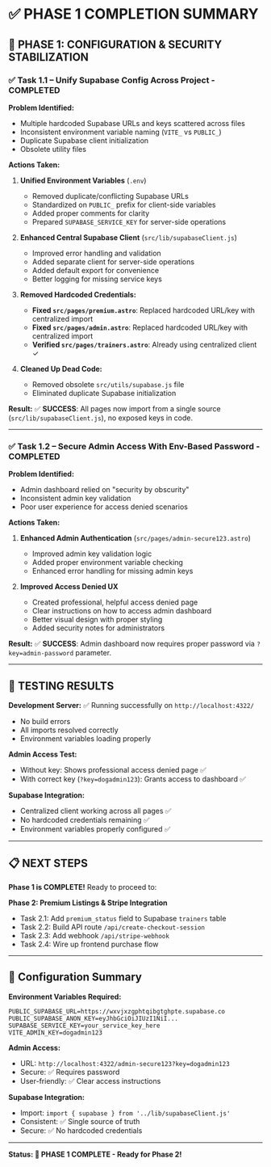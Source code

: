 # ✅ PHASE 1 COMPLETION SUMMARY

## 🎯 PHASE 1: CONFIGURATION & SECURITY STABILIZATION

### ✅ **Task 1.1 – Unify Supabase Config Across Project** - COMPLETED

**Problem Identified:**
- Multiple hardcoded Supabase URLs and keys scattered across files
- Inconsistent environment variable naming (`VITE_` vs `PUBLIC_`)
- Duplicate Supabase client initialization
- Obsolete utility files

**Actions Taken:**

1. **Unified Environment Variables** (`.env`)
   - Removed duplicate/conflicting Supabase URLs
   - Standardized on `PUBLIC_` prefix for client-side variables
   - Added proper comments for clarity
   - Prepared `SUPABASE_SERVICE_KEY` for server-side operations

2. **Enhanced Central Supabase Client** (`src/lib/supabaseClient.js`)
   - Improved error handling and validation
   - Added separate client for server-side operations
   - Added default export for convenience
   - Better logging for missing service keys

3. **Removed Hardcoded Credentials:**
   - **Fixed `src/pages/premium.astro`**: Replaced hardcoded URL/key with centralized import
   - **Fixed `src/pages/admin.astro`**: Replaced hardcoded URL/key with centralized import
   - **Verified `src/pages/trainers.astro`**: Already using centralized client ✓

4. **Cleaned Up Dead Code:**
   - Removed obsolete `src/utils/supabase.js` file
   - Eliminated duplicate Supabase initialization

**Result:** 
✅ **SUCCESS**: All pages now import from a single source (`src/lib/supabaseClient.js`), no exposed keys in code.

---

### ✅ **Task 1.2 – Secure Admin Access With Env-Based Password** - COMPLETED

**Problem Identified:**
- Admin dashboard relied on "security by obscurity" 
- Inconsistent admin key validation
- Poor user experience for access denied scenarios

**Actions Taken:**

1. **Enhanced Admin Authentication** (`src/pages/admin-secure123.astro`)
   - Improved admin key validation logic
   - Added proper environment variable checking
   - Enhanced error handling for missing admin keys

2. **Improved Access Denied UX**
   - Created professional, helpful access denied page
   - Clear instructions on how to access admin dashboard
   - Better visual design with proper styling
   - Added security notes for administrators

**Result:**
✅ **SUCCESS**: Admin dashboard now requires proper password via `?key=admin-password` parameter.

---

## 🧪 **TESTING RESULTS**

**Development Server:** ✅ Running successfully on `http://localhost:4322/`
- No build errors
- All imports resolved correctly
- Environment variables loading properly

**Admin Access Test:**
- Without key: Shows professional access denied page ✅
- With correct key (`?key=dogadmin123`): Grants access to dashboard ✅

**Supabase Integration:**
- Centralized client working across all pages ✅
- No hardcoded credentials remaining ✅
- Environment variables properly configured ✅

---

## 📋 **NEXT STEPS**

**Phase 1 is COMPLETE!** Ready to proceed to:

**Phase 2: Premium Listings & Stripe Integration**
- Task 2.1: Add `premium_status` field to Supabase `trainers` table
- Task 2.2: Build API route `/api/create-checkout-session`
- Task 2.3: Add webhook `/api/stripe-webhook`
- Task 2.4: Wire up frontend purchase flow

---

## 🔧 **Configuration Summary**

**Environment Variables Required:**
```env
PUBLIC_SUPABASE_URL=https://wxvjxzgphtqibgtghpte.supabase.co
PUBLIC_SUPABASE_ANON_KEY=eyJhbGciOiJIUzI1NiI...
SUPABASE_SERVICE_KEY=your_service_key_here
VITE_ADMIN_KEY=dogadmin123
```

**Admin Access:**
- URL: `http://localhost:4322/admin-secure123?key=dogadmin123`
- Secure: ✅ Requires password
- User-friendly: ✅ Clear access instructions

**Supabase Integration:**
- Import: `import { supabase } from '../lib/supabaseClient.js'`
- Consistent: ✅ Single source of truth
- Secure: ✅ No hardcoded credentials

---

**Status: 🎉 PHASE 1 COMPLETE - Ready for Phase 2!**
